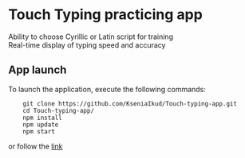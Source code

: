 # Touch Typing practicing app
  Ability to choose Cyrillic or Latin script for training
  <br/>
  Real-time display of typing speed and accuracy  

## App launch
To launch the application, execute the following commands:
```
    git clone https://github.com/KseniaIkud/Touch-typing-app.git
    cd Touch-typing-app/
    npm install
    npm update
    npm start
```
or follow the [link](https://kseniaikud.github.io/Touch-typing-app/)
